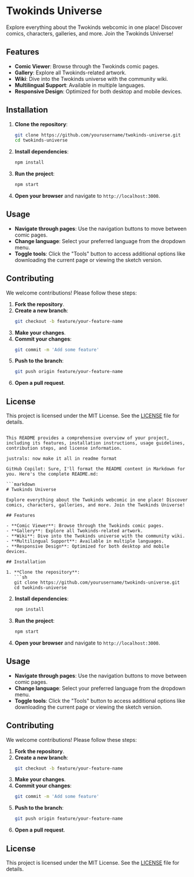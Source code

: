 # Twokinds Universe

Explore everything about the Twokinds webcomic in one place! Discover comics, characters, galleries, and more. Join the Twokinds Universe!

## Features

- **Comic Viewer**: Browse through the Twokinds comic pages.
- **Gallery**: Explore all Twokinds-related artwork.
- **Wiki**: Dive into the Twokinds universe with the community wiki.
- **Multilingual Support**: Available in multiple languages.
- **Responsive Design**: Optimized for both desktop and mobile devices.

## Installation

1. **Clone the repository**:
   ```sh
   git clone https://github.com/yourusername/twokinds-universe.git
   cd twokinds-universe
   ```

2. **Install dependencies**:
   ```sh
   npm install
   ```

3. **Run the project**:
   ```sh
   npm start
   ```

4. **Open your browser** and navigate to `http://localhost:3000`.

## Usage

- **Navigate through pages**: Use the navigation buttons to move between comic pages.
- **Change language**: Select your preferred language from the dropdown menu.
- **Toggle tools**: Click the "Tools" button to access additional options like downloading the current page or viewing the sketch version.

## Contributing

We welcome contributions! Please follow these steps:

1. **Fork the repository**.
2. **Create a new branch**:
   ```sh
   git checkout -b feature/your-feature-name
   ```
3. **Make your changes**.
4. **Commit your changes**:
   ```sh
   git commit -m 'Add some feature'
   ```
5. **Push to the branch**:
   ```sh
   git push origin feature/your-feature-name
   ```
6. **Open a pull request**.

## License

This project is licensed under the MIT License. See the [LICENSE](LICENSE) file for details.
```

This README provides a comprehensive overview of your project, including its features, installation instructions, usage guidelines, contribution steps, and license information.

justrals: now make it all in readme format

GitHub Copilot: Sure, I'll format the README content in Markdown for you. Here's the complete README.md:

```markdown
# Twokinds Universe

Explore everything about the Twokinds webcomic in one place! Discover comics, characters, galleries, and more. Join the Twokinds Universe!

## Features

- **Comic Viewer**: Browse through the Twokinds comic pages.
- **Gallery**: Explore all Twokinds-related artwork.
- **Wiki**: Dive into the Twokinds universe with the community wiki.
- **Multilingual Support**: Available in multiple languages.
- **Responsive Design**: Optimized for both desktop and mobile devices.

## Installation

1. **Clone the repository**:
   ```sh
   git clone https://github.com/yourusername/twokinds-universe.git
   cd twokinds-universe
   ```

2. **Install dependencies**:
   ```sh
   npm install
   ```

3. **Run the project**:
   ```sh
   npm start
   ```

4. **Open your browser** and navigate to `http://localhost:3000`.

## Usage

- **Navigate through pages**: Use the navigation buttons to move between comic pages.
- **Change language**: Select your preferred language from the dropdown menu.
- **Toggle tools**: Click the "Tools" button to access additional options like downloading the current page or viewing the sketch version.

## Contributing

We welcome contributions! Please follow these steps:

1. **Fork the repository**.
2. **Create a new branch**:
   ```sh
   git checkout -b feature/your-feature-name
   ```
3. **Make your changes**.
4. **Commit your changes**:
   ```sh
   git commit -m 'Add some feature'
   ```
5. **Push to the branch**:
   ```sh
   git push origin feature/your-feature-name
   ```
6. **Open a pull request**.

## License

This project is licensed under the MIT License. See the [LICENSE](LICENSE) file for details.
